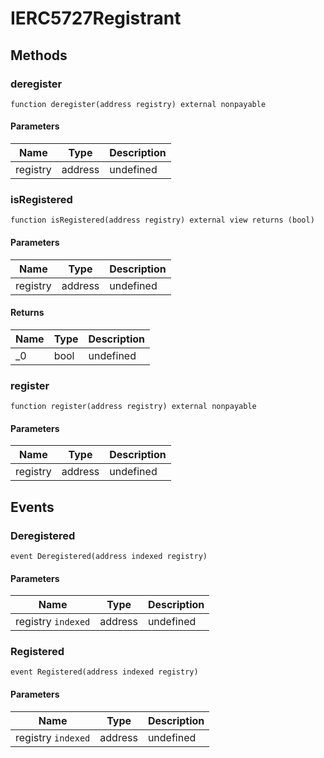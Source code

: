 # IERC5727Registrant

## Methods

### deregister

```solidity
function deregister(address registry) external nonpayable
```

#### Parameters

| Name     | Type    | Description |
| -------- | ------- | ----------- |
| registry | address | undefined   |

### isRegistered

```solidity
function isRegistered(address registry) external view returns (bool)
```

#### Parameters

| Name     | Type    | Description |
| -------- | ------- | ----------- |
| registry | address | undefined   |

#### Returns

| Name | Type | Description |
| ---- | ---- | ----------- |
| \_0  | bool | undefined   |

### register

```solidity
function register(address registry) external nonpayable
```

#### Parameters

| Name     | Type    | Description |
| -------- | ------- | ----------- |
| registry | address | undefined   |

## Events

### Deregistered

```solidity
event Deregistered(address indexed registry)
```

#### Parameters

| Name               | Type    | Description |
| ------------------ | ------- | ----------- |
| registry `indexed` | address | undefined   |

### Registered

```solidity
event Registered(address indexed registry)
```

#### Parameters

| Name               | Type    | Description |
| ------------------ | ------- | ----------- |
| registry `indexed` | address | undefined   |
